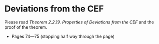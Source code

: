 # Deviations from the CEF 

Please read *Theorem 2.2.19. Properties of Deviations from the CEF* and the proof of the theorem. 

- Pages 74—75 (stopping half way through the page)